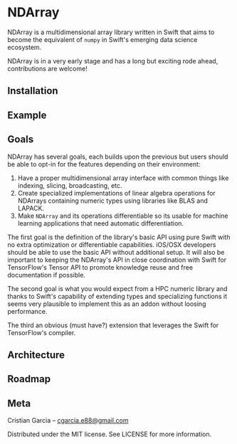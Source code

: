 # NDArray

NDArray is a multidimensional array library written in Swift that aims to become the equivalent of `numpy` in Swift's emerging data science ecosystem.

NDArray is in a very early stage and has a long but exciting rode ahead, contributions are welcome!

## Installation


## Example

## Goals
NDArray has several goals, each builds upon the previous but users should be able to opt-in for the features depending on their environment:

1. Have a proper multidimensional array interface with common things like indexing, slicing, broadcasting, etc. 
2. Create specialized implementations of linear algebra operations for NDArrays containing numeric types using libraries like BLAS and LAPACK.
3. Make `NDArray` and its operations differentiable so its usable for machine learning applications that need automatic differentiation.

The first goal is the definition of the library's basic API using pure Swift with no extra optimization or differentiable capabilities. iOS/OSX developers should be able to use the basic API without additional setup. It will also be important to keeping the NDArray's API in close coordination with Swift for TensorFlow's Tensor API to promote knowledge reuse and free documentation if possible.

The second goal is what you would expect from a HPC numeric library and thanks to Swift's capability of extending types and specializing functions it seems very plausible to implement this as an addon without loosing performance.

The third an obvious (must have?) extension that leverages the Swift for TensorFlow's compiler. 

## Architecture

## Roadmap


## Meta
Cristian Garcia – cgarcia.e88@gmail.com

Distributed under the MIT license. See LICENSE for more information.

